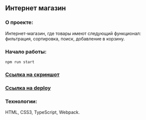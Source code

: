 ## Интернет магазин

### О проекте:

Интернет-магазин, где товары имеют следующий функционал: фильтрация, сортировка, поиск, добавление в корзину.

### Начало работы:

```
npm run start
```

### [Ссылка на скриншот](https://github.com/KateKaliaha/Online-store/assets/95144282/8f699ea4-0407-47ee-ba14-f8d12690ed0d)

### [Ссылка на deploy](https://katekaliaha.github.io/Online-store/online-store/)

### Технологии:

HTML, CSS3, TypeScript, Webpack.
